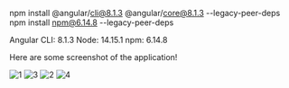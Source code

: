 npm install @angular/cli@8.1.3 @angular/core@8.1.3 --legacy-peer-deps
npm install npm@6.14.8 --legacy-peer-deps

Angular CLI: 8.1.3
Node: 14.15.1 
npm: 6.14.8

Here are some screenshot of the application!

![1](https://github.com/sarrasoussia/TaskManager/assets/52163754/424169c7-f15d-4778-a705-42b65d362696)
![3](https://github.com/sarrasoussia/TaskManager/assets/52163754/2523ce7a-c8e2-44d1-a1c0-8c14e3b47d1c)
![2](https://github.com/sarrasoussia/TaskManager/assets/52163754/2d94ce05-62fc-4c3d-9023-cfebe2112f59)
![4](https://github.com/sarrasoussia/TaskManager/assets/52163754/6d7cd7b3-998c-43d1-aef7-9c63a751a59f)
